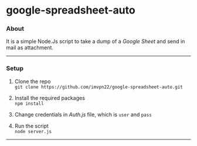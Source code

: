 # google-spreadsheet-auto

### About 
It is a simple Node.Js script to take a dump of a *Google Sheet* and send in mail as attachment.

---------

### Setup
1. Clone the repo    
`git clone https://github.com/imvpn22/google-spreadsheet-auto.git`

2. Install the required packages    
`npm install`

3. Change credentials in *Auth.js* file, which is `user` and `pass`   

4. Run the script     
`node server.js`

----------

